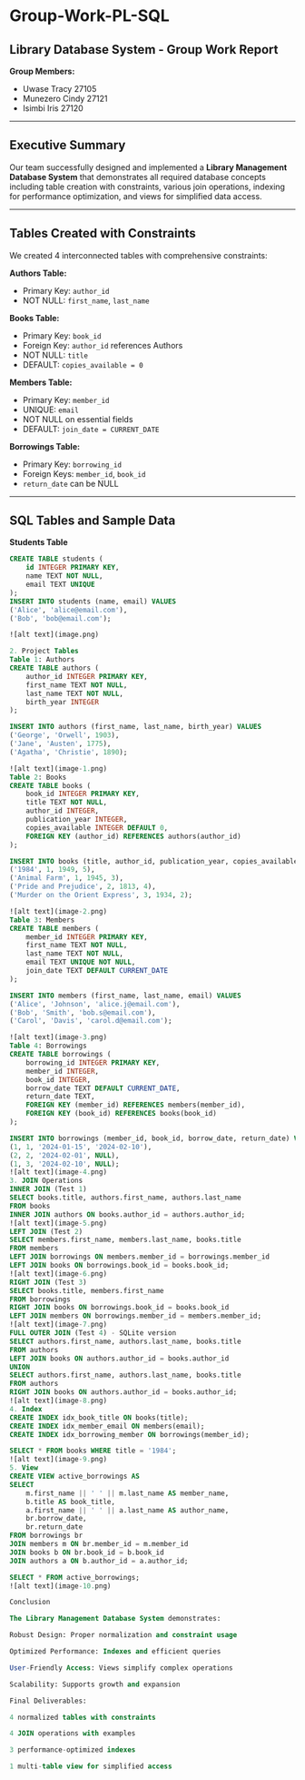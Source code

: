 

# Group-Work-PL-SQL
## Library Database System - Group Work Report

**Group Members:**  
- Uwase Tracy 27105  
- Munezero Cindy 27121  
- Isimbi Iris 27120  

---

## Executive Summary
Our team successfully designed and implemented a **Library Management Database System** that demonstrates all required database concepts including table creation with constraints, various join operations, indexing for performance optimization, and views for simplified data access.

---

## Tables Created with Constraints
We created 4 interconnected tables with comprehensive constraints:

**Authors Table:**  
- Primary Key: `author_id`  
- NOT NULL: `first_name`, `last_name`  

**Books Table:**  
- Primary Key: `book_id`  
- Foreign Key: `author_id` references Authors  
- NOT NULL: `title`  
- DEFAULT: `copies_available = 0`  

**Members Table:**  
- Primary Key: `member_id`  
- UNIQUE: `email`  
- NOT NULL on essential fields  
- DEFAULT: `join_date = CURRENT_DATE`  

**Borrowings Table:**  
- Primary Key: `borrowing_id`  
- Foreign Keys: `member_id`, `book_id`  
- `return_date` can be NULL  

---

## SQL Tables and Sample Data

**Students Table**
```sql
CREATE TABLE students (
    id INTEGER PRIMARY KEY,
    name TEXT NOT NULL,
    email TEXT UNIQUE
);
INSERT INTO students (name, email) VALUES 
('Alice', 'alice@email.com'),
('Bob', 'bob@email.com');

![alt text](image.png)

2. Project Tables
Table 1: Authors
CREATE TABLE authors (
    author_id INTEGER PRIMARY KEY,
    first_name TEXT NOT NULL,
    last_name TEXT NOT NULL,
    birth_year INTEGER
);

INSERT INTO authors (first_name, last_name, birth_year) VALUES 
('George', 'Orwell', 1903),
('Jane', 'Austen', 1775),
('Agatha', 'Christie', 1890);

![alt text](image-1.png)
Table 2: Books
CREATE TABLE books (
    book_id INTEGER PRIMARY KEY,
    title TEXT NOT NULL,
    author_id INTEGER,
    publication_year INTEGER,
    copies_available INTEGER DEFAULT 0,
    FOREIGN KEY (author_id) REFERENCES authors(author_id)
);

INSERT INTO books (title, author_id, publication_year, copies_available) VALUES 
('1984', 1, 1949, 5),
('Animal Farm', 1, 1945, 3),
('Pride and Prejudice', 2, 1813, 4),
('Murder on the Orient Express', 3, 1934, 2);

![alt text](image-2.png)
Table 3: Members
CREATE TABLE members (
    member_id INTEGER PRIMARY KEY,
    first_name TEXT NOT NULL,
    last_name TEXT NOT NULL,
    email TEXT UNIQUE NOT NULL,
    join_date TEXT DEFAULT CURRENT_DATE
);

INSERT INTO members (first_name, last_name, email) VALUES 
('Alice', 'Johnson', 'alice.j@email.com'),
('Bob', 'Smith', 'bob.s@email.com'),
('Carol', 'Davis', 'carol.d@email.com');

![alt text](image-3.png)
Table 4: Borrowings
CREATE TABLE borrowings (
    borrowing_id INTEGER PRIMARY KEY,
    member_id INTEGER,
    book_id INTEGER,
    borrow_date TEXT DEFAULT CURRENT_DATE,
    return_date TEXT,
    FOREIGN KEY (member_id) REFERENCES members(member_id),
    FOREIGN KEY (book_id) REFERENCES books(book_id)
);

INSERT INTO borrowings (member_id, book_id, borrow_date, return_date) VALUES 
(1, 1, '2024-01-15', '2024-02-10'),
(2, 2, '2024-02-01', NULL),
(1, 3, '2024-02-10', NULL);
![alt text](image-4.png)
3. JOIN Operations
INNER JOIN (Test 1)
SELECT books.title, authors.first_name, authors.last_name
FROM books
INNER JOIN authors ON books.author_id = authors.author_id;
![alt text](image-5.png)
LEFT JOIN (Test 2)
SELECT members.first_name, members.last_name, books.title
FROM members
LEFT JOIN borrowings ON members.member_id = borrowings.member_id
LEFT JOIN books ON borrowings.book_id = books.book_id;
![alt text](image-6.png)
RIGHT JOIN (Test 3)
SELECT books.title, members.first_name
FROM borrowings
RIGHT JOIN books ON borrowings.book_id = books.book_id
LEFT JOIN members ON borrowings.member_id = members.member_id;
![alt text](image-7.png)
FULL OUTER JOIN (Test 4) - SQLite version
SELECT authors.first_name, authors.last_name, books.title
FROM authors
LEFT JOIN books ON authors.author_id = books.author_id
UNION
SELECT authors.first_name, authors.last_name, books.title
FROM authors
RIGHT JOIN books ON authors.author_id = books.author_id;
![alt text](image-8.png)
4. Index
CREATE INDEX idx_book_title ON books(title);
CREATE INDEX idx_member_email ON members(email);
CREATE INDEX idx_borrowing_member ON borrowings(member_id);

SELECT * FROM books WHERE title = '1984';
![alt text](image-9.png)
5. View
CREATE VIEW active_borrowings AS
SELECT 
    m.first_name || ' ' || m.last_name AS member_name,
    b.title AS book_title,
    a.first_name || ' ' || a.last_name AS author_name,
    br.borrow_date,
    br.return_date
FROM borrowings br
JOIN members m ON br.member_id = m.member_id
JOIN books b ON br.book_id = b.book_id
JOIN authors a ON b.author_id = a.author_id;

SELECT * FROM active_borrowings;
![alt text](image-10.png)

Conclusion

The Library Management Database System demonstrates:

Robust Design: Proper normalization and constraint usage

Optimized Performance: Indexes and efficient queries

User-Friendly Access: Views simplify complex operations

Scalability: Supports growth and expansion

Final Deliverables:

4 normalized tables with constraints

4 JOIN operations with examples

3 performance-optimized indexes

1 multi-table view for simplified access





